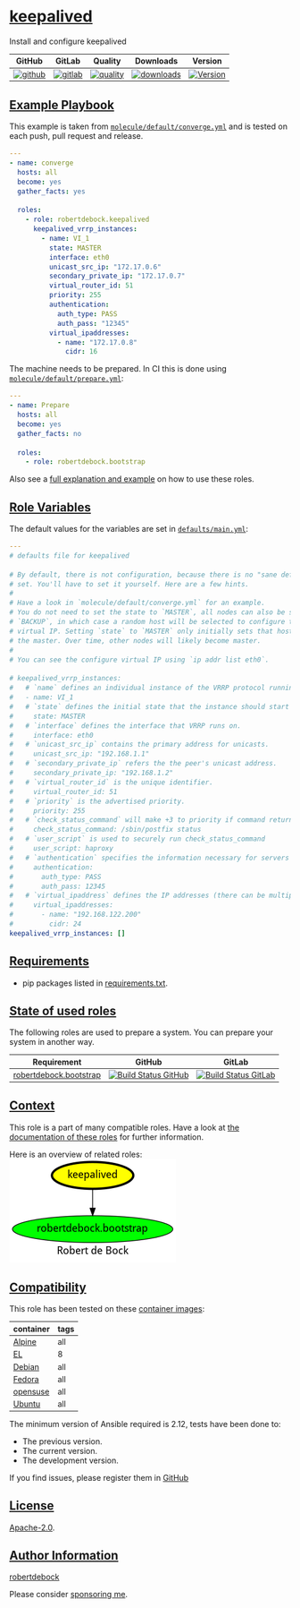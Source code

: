 # [keepalived](#keepalived)

Install and configure keepalived

|GitHub|GitLab|Quality|Downloads|Version|
|------|------|-------|---------|-------|
|[![github](https://github.com/robertdebock/ansible-role-keepalived/workflows/Ansible%20Molecule/badge.svg)](https://github.com/robertdebock/ansible-role-keepalived/actions)|[![gitlab](https://gitlab.com/robertdebock-iac/ansible-role-keepalived/badges/master/pipeline.svg)](https://gitlab.com/robertdebock-iac/ansible-role-keepalived)|[![quality](https://img.shields.io/ansible/quality/51728)](https://galaxy.ansible.com/robertdebock/keepalived)|[![downloads](https://img.shields.io/ansible/role/d/51728)](https://galaxy.ansible.com/robertdebock/keepalived)|[![Version](https://img.shields.io/github/release/robertdebock/ansible-role-keepalived.svg)](https://github.com/robertdebock/ansible-role-keepalived/releases/)|

## [Example Playbook](#example-playbook)

This example is taken from [`molecule/default/converge.yml`](https://github.com/robertdebock/ansible-role-keepalived/blob/master/molecule/default/converge.yml) and is tested on each push, pull request and release.

```yaml
---
- name: converge
  hosts: all
  become: yes
  gather_facts: yes

  roles:
    - role: robertdebock.keepalived
      keepalived_vrrp_instances:
        - name: VI_1
          state: MASTER
          interface: eth0
          unicast_src_ip: "172.17.0.6"
          secondary_private_ip: "172.17.0.7"
          virtual_router_id: 51
          priority: 255
          authentication:
            auth_type: PASS
            auth_pass: "12345"
          virtual_ipaddresses:
            - name: "172.17.0.8"
              cidr: 16
```

The machine needs to be prepared. In CI this is done using [`molecule/default/prepare.yml`](https://github.com/robertdebock/ansible-role-keepalived/blob/master/molecule/default/prepare.yml):

```yaml
---
- name: Prepare
  hosts: all
  become: yes
  gather_facts: no

  roles:
    - role: robertdebock.bootstrap
```

Also see a [full explanation and example](https://robertdebock.nl/how-to-use-these-roles.html) on how to use these roles.

## [Role Variables](#role-variables)

The default values for the variables are set in [`defaults/main.yml`](https://github.com/robertdebock/ansible-role-keepalived/blob/master/defaults/main.yml):

```yaml
---
# defaults file for keepalived

# By default, there is not configuration, because there is no "sane default" to
# set. You'll have to set it yourself. Here are a few hints.
#
# Have a look in `molecule/default/converge.yml` for an example.
# You do not need to set the state to `MASTER`, all nodes can also be set to
# `BACKUP`, in which case a random host will be selected to configure the
# virtual IP. Setting `state` to `MASTER` only initially sets that host to be
# the master. Over time, other nodes will likely become master.
#
# You can see the configure virtual IP using `ip addr list eth0`.

# keepalived_vrrp_instances:
#   # `name` defines an individual instance of the VRRP protocol running on an interface.
#   - name: VI_1
#   # `state` defines the initial state that the instance should start in.
#     state: MASTER
#   # `interface` defines the interface that VRRP runs on.
#     interface: eth0
#   # `unicast_src_ip` contains the primary address for unicasts.
#     unicast_src_ip: "192.168.1.1"
#   # `secondary_private_ip` refers the the peer's unicast address.
#     secondary_private_ip: "192.168.1.2"
#   # `virtual_router_id` is the unique identifier.
#     virtual_router_id: 51
#   # `priority` is the advertised priority.
#     priority: 255
#   # `check_status_command` will make +3 to priority if command return is 0 (optional). example:
#     check_status_command: /sbin/postfix status
#   # `user_script` is used to securely run check_status_command
#     user_script: haproxy
#   # `authentication` specifies the information necessary for servers participating in VRRP to authenticate with each other.
#     authentication:
#       auth_type: PASS
#       auth_pass: 12345
#   # `virtual_ipaddress` defines the IP addresses (there can be multiple) that VRRP is responsible for.
#     virtual_ipaddresses:
#       - name: "192.168.122.200"
#         cidr: 24
keepalived_vrrp_instances: []
```

## [Requirements](#requirements)

- pip packages listed in [requirements.txt](https://github.com/robertdebock/ansible-role-keepalived/blob/master/requirements.txt).

## [State of used roles](#state-of-used-roles)

The following roles are used to prepare a system. You can prepare your system in another way.

| Requirement | GitHub | GitLab |
|-------------|--------|--------|
|[robertdebock.bootstrap](https://galaxy.ansible.com/robertdebock/bootstrap)|[![Build Status GitHub](https://github.com/robertdebock/ansible-role-bootstrap/workflows/Ansible%20Molecule/badge.svg)](https://github.com/robertdebock/ansible-role-bootstrap/actions)|[![Build Status GitLab](https://gitlab.com/robertdebock-iac/ansible-role-bootstrap/badges/master/pipeline.svg)](https://gitlab.com/robertdebock-iac/ansible-role-bootstrap)|

## [Context](#context)

This role is a part of many compatible roles. Have a look at [the documentation of these roles](https://robertdebock.nl/) for further information.

Here is an overview of related roles:
![dependencies](https://raw.githubusercontent.com/robertdebock/ansible-role-keepalived/png/requirements.png "Dependencies")

## [Compatibility](#compatibility)

This role has been tested on these [container images](https://hub.docker.com/u/robertdebock):

|container|tags|
|---------|----|
|[Alpine](https://hub.docker.com/repository/docker/robertdebock/alpine/general)|all|
|[EL](https://hub.docker.com/repository/docker/robertdebock/enterpriselinux/general)|8|
|[Debian](https://hub.docker.com/repository/docker/robertdebock/debian/general)|all|
|[Fedora](https://hub.docker.com/repository/docker/robertdebock/fedora/general)|all|
|[opensuse](https://hub.docker.com/repository/docker/robertdebock/opensuse/general)|all|
|[Ubuntu](https://hub.docker.com/repository/docker/robertdebock/ubuntu/general)|all|

The minimum version of Ansible required is 2.12, tests have been done to:

- The previous version.
- The current version.
- The development version.

If you find issues, please register them in [GitHub](https://github.com/robertdebock/ansible-role-keepalived/issues)

## [License](#license)

[Apache-2.0](https://github.com/robertdebock/ansible-role-keepalived/blob/master/LICENSE).

## [Author Information](#author-information)

[robertdebock](https://robertdebock.nl/)

Please consider [sponsoring me](https://github.com/sponsors/robertdebock).
